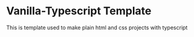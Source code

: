 # Vanilla-Typescript Template

This is template used to make plain html and css projects with typescript
